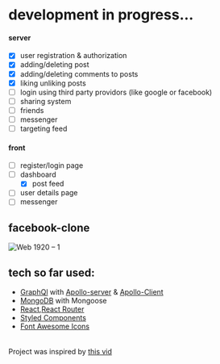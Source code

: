 # development in progress...
#### server
  - [x] user registration & authorization
  - [x] adding/deleting post
  - [x] adding/deleting comments to posts
  - [x] liking unliking posts
  - [ ] login using third party providors (like google or facebook)
  - [ ] sharing system
  - [ ] friends
  - [ ] messenger
  - [ ] targeting feed
#### front
- [ ] register/login page
- [ ] dashboard
  - [x] post feed
- [ ] user details page
- [ ] messenger

## facebook-clone
![Web 1920 – 1](https://user-images.githubusercontent.com/46058997/98292438-ff1f2800-1fac-11eb-9228-25f58f434b87.png)

## tech so far used:
* [GraphQl](https://graphql.org/) with [Apollo-server](https://www.apollographql.com/docs/apollo-server/) & [Apollo-Client](https://www.apollographql.com/docs/react/)
* [MongoDB](https://www.mongodb.com/) with Mongoose
* [React](https://en.reactjs.org/),[React Router](https://reactrouter.com/) 
* [Styled Components](https://styled-components.com/)
* [Font Awesome Icons](https://fontawesome.com/)

######
Project was inspired by [this vid](https://www.youtube.com/watch?v=n1mdAPFq2Os&list=PLQ6_tJw-XJx3k25CWH3BKeWj48n7ExZFM&index=1&t=5759s)
